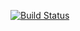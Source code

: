 [![Build Status](https://secure.travis-ci.org/KWARC/llamapun.png?branch=master)](http://travis-ci.org/KWARC/llamapun)

